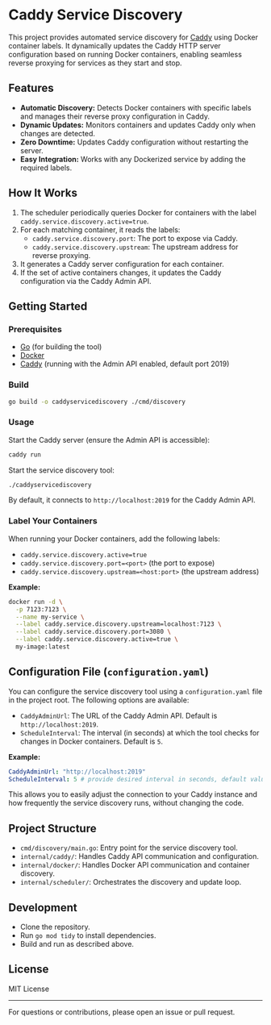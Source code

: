 # Caddy Service Discovery

This project provides automated service discovery for [Caddy](https://caddyserver.com/) using Docker container labels. It dynamically updates the Caddy HTTP server configuration based on running Docker containers, enabling seamless reverse proxying for services as they start and stop.

## Features

- **Automatic Discovery:** Detects Docker containers with specific labels and manages their reverse proxy configuration in Caddy.
- **Dynamic Updates:** Monitors containers and updates Caddy only when changes are detected.
- **Zero Downtime:** Updates Caddy configuration without restarting the server.
- **Easy Integration:** Works with any Dockerized service by adding the required labels.

## How It Works

1. The scheduler periodically queries Docker for containers with the label `caddy.service.discovery.active=true`.
2. For each matching container, it reads the labels:
    - `caddy.service.discovery.port`: The port to expose via Caddy.
    - `caddy.service.discovery.upstream`: The upstream address for reverse proxying.
3. It generates a Caddy server configuration for each container.
4. If the set of active containers changes, it updates the Caddy configuration via the Caddy Admin API.

## Getting Started

### Prerequisites

- [Go](https://golang.org/) (for building the tool)
- [Docker](https://www.docker.com/)
- [Caddy](https://caddyserver.com/) (running with the Admin API enabled, default port 2019)

### Build

```sh
go build -o caddyservicediscovery ./cmd/discovery
```

### Usage

Start the Caddy server (ensure the Admin API is accessible):

```sh
caddy run
```

Start the service discovery tool:

```sh
./caddyservicediscovery
```

By default, it connects to `http://localhost:2019` for the Caddy Admin API.

### Label Your Containers

When running your Docker containers, add the following labels:

- `caddy.service.discovery.active=true`
- `caddy.service.discovery.port=<port>` (the port to expose)
- `caddy.service.discovery.upstream=<host:port>` (the upstream address)

**Example:**

```sh
docker run -d \
  -p 7123:7123 \
  --name my-service \
  --label caddy.service.discovery.upstream=localhost:7123 \
  --label caddy.service.discovery.port=3080 \
  --label caddy.service.discovery.active=true \
  my-image:latest
```

## Configuration File (`configuration.yaml`)

You can configure the service discovery tool using a `configuration.yaml` file in the project root. The following options are available:

- `CaddyAdminUrl`: The URL of the Caddy Admin API. Default is `http://localhost:2019`.
- `ScheduleInterval`: The interval (in seconds) at which the tool checks for changes in Docker containers. Default is `5`.

**Example:**

```yaml
CaddyAdminUrl: "http://localhost:2019"
ScheduleInterval: 5 # provide desired interval in seconds, default value is 5 seconds
```

This allows you to easily adjust the connection to your Caddy instance and how frequently the service discovery runs, without changing the code.

## Project Structure

- `cmd/discovery/main.go`: Entry point for the service discovery tool.
- `internal/caddy/`: Handles Caddy API communication and configuration.
- `internal/docker/`: Handles Docker API communication and container discovery.
- `internal/scheduler/`: Orchestrates the discovery and update loop.

## Development

- Clone the repository.
- Run `go mod tidy` to install dependencies.
- Build and run as described above.


## License

MIT License

---

For questions or contributions, please open an issue or pull request.